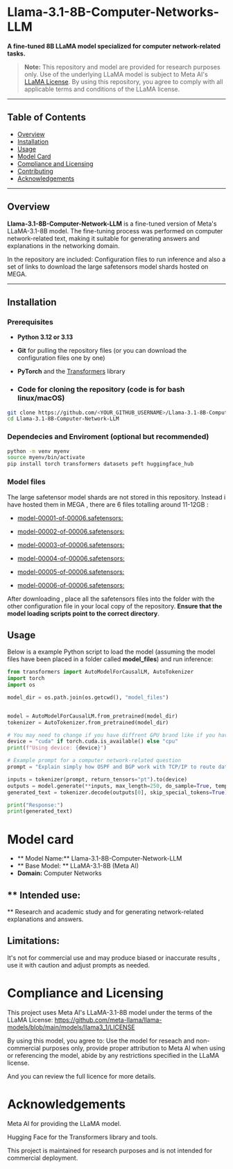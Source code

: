 # Llama-3.1-8B-Computer-Networks-LLM

**A fine-tuned 8B LLaMA model specialized for computer network-related tasks.**

> **Note:** This repository and model are provided for research purposes only. Use of the underlying LLaMA model is subject to Meta AI's [LLaMA License](https://ai.facebook.com/blog/large-language-model-llama-meta-ai/). By using this repository, you agree to comply with all applicable terms and conditions of the LLaMA license.


---

## Table of Contents

- [Overview](#overview)
- [Installation](#installation)
- [Usage](#usage)
- [Model Card](#model-card)
- [Compliance and Licensing](#compliance-and-licensing)
- [Contributing](#contributing)
- [Acknowledgements](#acknowledgements)

---

## Overview

**Llama-3.1-8B-Computer-Network-LLM** is a fine-tuned version of Meta's LLaMA-3.1-8B model. The fine-tuning process was performed on computer network-related text, making it suitable for generating answers and explanations in the networking domain.

In the repository are included:
Configuration files to run inference and also a set of links to download the large safetensors model shards hosted on MEGA. 

---

## Installation

### Prerequisites

- **Python 3.12 or 3.13**
- **Git** for pulling the repository files (or you can download the configuration files one by one)
- **PyTorch** and the [Transformers](https://huggingface.co/transformers/) library

- ### Code for cloning the repository (code is for bash linux/macOS)

```bash
git clone https://github.com/<YOUR_GITHUB_USERNAME>/Llama-3.1-8B-Computer-Network-LLM.git
cd Llama-3.1-8B-Computer-Network-LLM
```

### Dependecies and Enviroment (optional but recommended)

```bash
python -m venv myenv
source myenv/bin/activate
pip install torch transformers datasets peft huggingface_hub
```

### Model files

The large safetensor model shards are not stored in this repository. Instead i have hosted them in MEGA , there are 6 files totalling around 11-12GB :

- [model-00001-of-00006.safetensors:](https://mega.nz/file/rppWmDpS#X5utsf27-npdkFQVCQzz_gFi-s5a4oCuUSUYtJDw6p4)
  
- [model-00002-of-00006.safetensors:](https://mega.nz/file/jkRDVapZ#QhG5Pl8mu-DORIqCvaOfEcHspcVV79Xu-nxiaSa8pmA)
  
- [model-00003-of-00006.safetensors:](https://mega.nz/file/fsQBjQ6D#MI9gi1L9BDycxGh8qE9D92Q1IiJIMkujFwGeel60rk0)
  
- [model-00004-of-00006.safetensors:](https://mega.nz/file/7lB3GQZT#va8qP_X-ADHwtmgyxNcGhRklZ6TKFMg9JuNT7Xbl0js)

- [model-00005-of-00006.safetensors:](https://mega.nz/file/n0oS2IoQ#toljZ9fC2pG1r7WTHO_rHhBYC1qv2lGI6Jg_UgwKWS8)
  
- [model-00006-of-00006.safetensors:](https://mega.nz/file/2xQQBbKL#QMpL6l8bymBtAJnJPzZibcd8U3vv9b4BeQY7D4vcr0U)

After downloading , place all the safetensors files into the folder with the other configuration file in your local copy of the repository. **Ensure that the model loading scripts point to the correct directory**.


## Usage

Below is a example Python script to load the model (assuming the model files have been placed in a folder called **model_files**) and run inference:

```python
from transformers import AutoModelForCausalLM, AutoTokenizer
import torch
import os

model_dir = os.path.join(os.getcwd(), "model_files")


model = AutoModelForCausalLM.from_pretrained(model_dir)
tokenizer = AutoTokenizer.from_pretrained(model_dir)

# You may need to change if you have diffrent GPU brand like if you have Apple M series, AMD ,Intel 
device = "cuda" if torch.cuda.is_available() else "cpu"
print(f"Using device: {device}")

# Example prompt for a computer network-related question
prompt = "Explain simply how OSPF and BGP work with TCP/IP to route data on the Internet."

inputs = tokenizer(prompt, return_tensors="pt").to(device)
outputs = model.generate(**inputs, max_length=250, do_sample=True, temperature=0.7)
generated_text = tokenizer.decode(outputs[0], skip_special_tokens=True)

print("Response:")
print(generated_text)
```

# Model card 

- ** Model Name:** Llama-3.1-8B-Computer-Network-LLM
- ** Base Model: ** LLaMA-3.1-8B (Meta AI)
- **Domain:** Computer Networks

 ## ** Intended use:
 ** Research and academic study and for generating network-related explanations and answers.


## Limitations:
It's not for commercial use and may produce biased or inaccurate results , use it with caution and adjust prompts as needed.


# Compliance and Licensing

This project uses Meta AI's LLaMA-3.1-8B model under the terms of the LLaMA License:
https://github.com/meta-llama/llama-models/blob/main/models/llama3_1/LICENSE

By using this model, you agree to: 
Use the model for reseach and non-commercial purposes only, provide proper attribution to Meta AI when using or referencing the model, abide by any restrictions specified in the LLaMA license.

And you can review the full licence for more details.

# Acknowledgements

Meta AI for providing the LLaMA model.

Hugging Face for the Transformers library and tools.

This project is maintained for research purposes and is not intended for commercial deployment.
